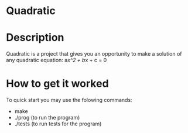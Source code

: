 # Quadratic
# Description
Quadratic is a project that gives you an opportunity to make a solution of any quadratic equation: a*x^2 + b*x + c = 0
# How to get it worked
To quick start you may use the folowing commands:
  - make 
  - ./prog (to run the program)
  - ./tests (to run tests for the program)
